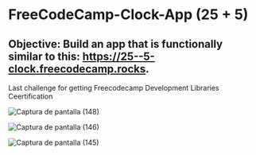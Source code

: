 # FreeCodeCamp-Clock-App (25 + 5)

## Objective: Build an app that is functionally similar to this: https://25--5-clock.freecodecamp.rocks.

Last challenge for getting Freecodecamp Development Libraries Ceertification 


![Captura de pantalla (148)](https://user-images.githubusercontent.com/97048366/208548752-d4f28fc7-0bfb-40ad-999b-202e2336dee3.png)

![Captura de pantalla (146)](https://user-images.githubusercontent.com/97048366/208548769-e96470d6-e0c5-403b-9dcc-2be28d77d12c.png)

![Captura de pantalla (145)](https://user-images.githubusercontent.com/97048366/208548779-9833e3b5-0d90-4a75-9c8d-9e71488a1e59.png)

